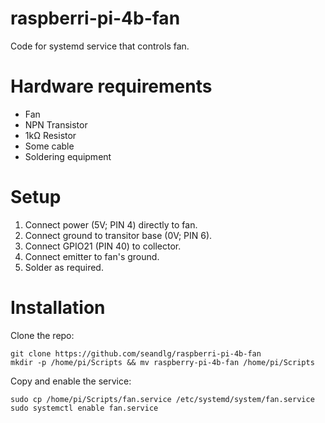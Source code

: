 # raspberri-pi-4b-fan
Code for systemd service that controls fan.

# Hardware requirements
- Fan
- NPN Transistor
- 1kΩ Resistor
- Some cable
- Soldering equipment

# Setup
1. Connect power (5V; PIN 4) directly to fan.
2. Connect ground to transitor base (0V; PIN 6).
3. Connect GPIO21 (PIN 40) to collector.
4. Connect emitter to fan's ground.
5. Solder as required.

# Installation
Clone the repo:
```
git clone https://github.com/seandlg/raspberri-pi-4b-fan
mkdir -p /home/pi/Scripts && mv raspberry-pi-4b-fan /home/pi/Scripts
```
Copy and enable the service:
```
sudo cp /home/pi/Scripts/fan.service /etc/systemd/system/fan.service
sudo systemctl enable fan.service
```
